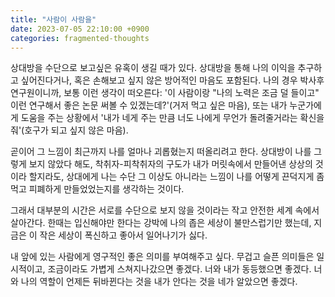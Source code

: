 ```yaml
---
title: "사람이 사람을"
date: 2023-07-05 22:10:00 +0900
categories: fragmented-thoughts
---
```

상대방을 수단으로 보고싶은 유혹이 생길 때가 있다. 상대방을 통해 나의 이익을 추구하고 싶어진다거나, 혹은 손해보고 싶지 않은 방어적인 마음도 포함된다. 나의 경우 박사후 연구원이니까, 보통 이런 생각이 떠오른다: '이 사람이랑 "나의 노력은 조금 덜 들이고" 이런 연구해서 좋은 논문 써볼 수 있겠는데?'(거저 먹고 싶은 마음), 또는 내가 누군가에게 도움을 주는 상황에서 '내가 네게 주는 만큼 너도 나에게 무언가 돌려줄거라는 확신을 줘'(호구가 되고 싶지 않은 마음).

곧이어 그 느낌이 최근까지 나를 얼마나 괴롭혔는지 떠올리려고 한다. 상대방이 나를 그렇게 보지 않았다 해도, 착취자-피착취자의 구도가 내가 머릿속에서 만들어낸 상상의 것이라 할지라도, 상대에게 나는 수단 그 이상도 아니라는 느낌이 나를 어떻게 끈덕지게 좀먹고 피폐하게 만들었었는지를 생각하는 것이다.

그래서 대부분의 시간은 서로를 수단으로 보지 않을 것이라는 작고 안전한 세계 속에서 살아간다. 한때는 입신해야만 한다는 강박에 나의 좁은 세상이 불만스럽기만 했는데, 지금은 이 작은 세상이 폭신하고 좋아서 일어나기가 싫다. 

내 앞에 있는 사람에게 영구적인 좋은 의미를 부여해주고 싶다. 무겁고 슬픈 의미들은 일시적이고, 조금이라도 가볍게 스쳐지나갔으면 좋겠다. 너와 내가 동등했으면 좋겠다. 너와 나의 역할이 언제든 뒤바뀐다는 것을 내가 안다는 것을 네가 알았으면 좋겠다. 
